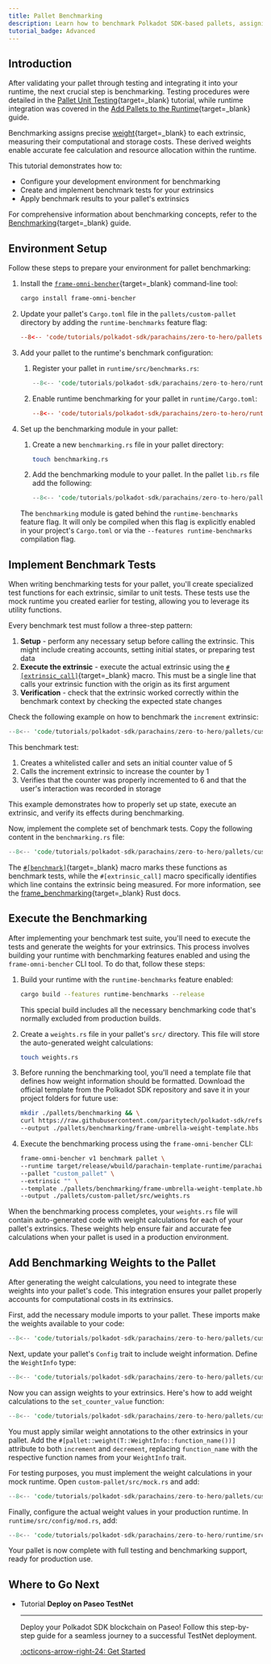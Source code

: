 ```yaml
---
title: Pallet Benchmarking
description: Learn how to benchmark Polkadot SDK-based pallets, assigning precise weights to extrinsics for accurate fee calculation and runtime optimization.
tutorial_badge: Advanced
---
```


## Introduction

After validating your pallet through testing and integrating it into your runtime, the next crucial step is benchmarking. Testing procedures were detailed in the [Pallet Unit Testing](/tutorials/polkadot-sdk/parachains/zero-to-hero/pallet-unit-testing/){target=\_blank} tutorial, while runtime integration was covered in the [Add Pallets to the Runtime](/tutorials/polkadot-sdk/parachains/zero-to-hero/add-pallets-to-runtime/){target=\_blank} guide.

Benchmarking assigns precise [weight](/polkadot-protocol/glossary/#weight){target=\_blank} to each extrinsic, 
measuring their computational and storage costs. These derived weights enable accurate fee calculation and resource 
allocation within the runtime.

This tutorial demonstrates how to:

- Configure your development environment for benchmarking
- Create and implement benchmark tests for your extrinsics
- Apply benchmark results to your pallet's extrinsics

For comprehensive information about benchmarking concepts, refer to the [Benchmarking](/develop/parachains/testing/benchmarking/){target=\_blank} guide.

## Environment Setup

Follow these steps to prepare your environment for pallet benchmarking:

1. Install the [`frame-omni-bencher`](https://crates.io/crates/frame-omni-bencher){target=\_blank} command-line tool:
    
    ```bash
    cargo install frame-omni-bencher
    ```

2. Update your pallet's `Cargo.toml` file in the `pallets/custom-pallet` directory by adding the `runtime-benchmarks` feature flag:
    ```toml hl_lines="4" title="Cargo.toml"
    --8<-- 'code/tutorials/polkadot-sdk/parachains/zero-to-hero/pallets/custom-pallet/Cargo.toml:15'
    ```

3. Add your pallet to the runtime's benchmark configuration:
    1.  Register your pallet in `runtime/src/benchmarks.rs`:
        ```rust hl_lines="11" title="benchmarks.rs"
        --8<-- 'code/tutorials/polkadot-sdk/parachains/zero-to-hero/runtime/src/benchmarks.rs:26:37'
        ```

    2. Enable runtime benchmarking for your pallet in `runtime/Cargo.toml`:
        ```toml hl_lines="6" title="Cargo.toml"
        --8<-- 'code/tutorials/polkadot-sdk/parachains/zero-to-hero/runtime/Cargo.toml:48:54'
        ```

4. Set up the benchmarking module in your pallet:
    1. Create a new `benchmarking.rs` file in your pallet directory:
        ```bash
        touch benchmarking.rs
        ```

    2. Add the benchmarking module to your pallet. In the pallet `lib.rs` file add the following:
        ```rust hl_lines="9-10" title="lib.rs"
        --8<-- 'code/tutorials/polkadot-sdk/parachains/zero-to-hero/pallets/custom-pallet/src/lib.rs:21:32'
        ```

    The `benchmarking` module is gated behind the `runtime-benchmarks` feature flag. It will only be compiled when this flag is explicitly enabled in your project's `Cargo.toml` or via the `--features runtime-benchmarks` compilation flag.

## Implement Benchmark Tests

When writing benchmarking tests for your pallet, you'll create specialized test functions for each extrinsic, similar to unit tests. These tests use the mock runtime you created earlier for testing, allowing you to leverage its utility functions.

Every benchmark test must follow a three-step pattern:

1. **Setup** - perform any necessary setup before calling the extrinsic. This might include creating accounts, setting initial states, or preparing test data
2. **Execute the extrinsic** - execute the actual extrinsic using the [`#[extrinsic_call]`](https://paritytech.github.io/polkadot-sdk/master/frame_benchmarking/v2/attr.extrinsic_call.html){target=\_blank} macro. This must be a single line that calls your extrinsic function with the origin as its first argument
3. **Verification** - check that the extrinsic worked correctly within the benchmark context by checking the expected state changes

Check the following example on how to benchmark the `increment` extrinsic:

```rust
--8<-- 'code/tutorials/polkadot-sdk/parachains/zero-to-hero/pallets/custom-pallet/src/benchmarking.rs:41:55'
```

This benchmark test:

1. Creates a whitelisted caller and sets an initial counter value of 5
2. Calls the increment extrinsic to increase the counter by 1
3. Verifies that the counter was properly incremented to 6 and that the user's interaction was recorded in storage

This example demonstrates how to properly set up state, execute an extrinsic, and verify its effects during benchmarking.

Now, implement the complete set of benchmark tests. Copy the following content in the `benchmarking.rs` file:

```rust title="benchmarking.rs"
--8<-- 'code/tutorials/polkadot-sdk/parachains/zero-to-hero/pallets/custom-pallet/src/benchmarking.rs:20'
```

The [`#[benchmark]`](https://paritytech.github.io/polkadot-sdk/master/frame_benchmarking/v2/attr.benchmark.html){target=\_blank} macro marks these functions as benchmark tests, while the `#[extrinsic_call]` macro specifically identifies which line contains the extrinsic being measured. For more information, see the [frame_benchmarking](https://paritytech.github.io/polkadot-sdk/master/frame_benchmarking/v2/index.html){target=\_blank} Rust docs.

## Execute the Benchmarking

After implementing your benchmark test suite, you'll need to execute the tests and generate the weights for your extrinsics. This process involves building your runtime with benchmarking features enabled and using the `frame-omni-bencher` CLI tool. To do that, follow these steps:

1. Build your runtime with the `runtime-benchmarks` feature enabled:

    ```bash
    cargo build --features runtime-benchmarks --release
    ```

    This special build includes all the necessary benchmarking code that's normally excluded from production builds.

2. Create a `weights.rs` file in your pallet's `src/` directory. This file will store the auto-generated weight calculations:

    ```bash
    touch weights.rs
    ```

3. Before running the benchmarking tool, you'll need a template file that defines how weight information should be formatted. Download the official template from the Polkadot SDK repository and save it in your project folders for future use:

    ```bash
    mkdir ./pallets/benchmarking && \
    curl https://raw.githubusercontent.com/paritytech/polkadot-sdk/refs/heads/stable2412/substrate/.maintain/frame-umbrella-weight-template.hbs \
    --output ./pallets/benchmarking/frame-umbrella-weight-template.hbs
    ```

4. Execute the benchmarking process using the `frame-omni-bencher` CLI:

    ```bash
    frame-omni-bencher v1 benchmark pallet \
    --runtime target/release/wbuild/parachain-template-runtime/parachain_template_runtime.compact.compressed.wasm \
    --pallet "custom_pallet" \
    --extrinsic "" \
    --template ./pallets/benchmarking/frame-umbrella-weight-template.hbs \
    --output ./pallets/custom-pallet/src/weights.rs
    ```

When the benchmarking process completes, your `weights.rs` file will contain auto-generated code with weight calculations for each of your pallet's extrinsics. These weights help ensure fair and accurate fee calculations when your pallet is used in a production environment.

## Add Benchmarking Weights to the Pallet

After generating the weight calculations, you need to integrate these weights into your pallet's code. This integration ensures your pallet properly accounts for computational costs in its extrinsics.

First, add the necessary module imports to your pallet. These imports make the weights available to your code:

```rust hl_lines="4-5" title="lib.rs"
--8<-- 'code/tutorials/polkadot-sdk/parachains/zero-to-hero/pallets/custom-pallet/src/lib.rs:30:34'
```

Next, update your pallet's `Config` trait to include weight information. Define the `WeightInfo` type:

```rust hl_lines="10-11" title="lib.rs"
--8<-- 'code/tutorials/polkadot-sdk/parachains/zero-to-hero/pallets/custom-pallet/src/lib.rs:45:57'
```

Now you can assign weights to your extrinsics. Here's how to add weight calculations to the `set_counter_value` function:

```rust hl_lines="2" title="lib.rs"
--8<-- 'code/tutorials/polkadot-sdk/parachains/zero-to-hero/pallets/custom-pallet/src/lib.rs:115:132'
```

You must apply similar weight annotations to the other extrinsics in your pallet. Add the `#[pallet::weight(T::WeightInfo::function_name())]` attribute to both `increment` and `decrement`, replacing `function_name` with the respective function names from your `WeightInfo` trait.

For testing purposes, you must implement the weight calculations in your mock runtime. Open `custom-pallet/src/mock.rs` and add:

```rust hl_lines="4" title="mock.rs"
--8<-- 'code/tutorials/polkadot-sdk/parachains/zero-to-hero/pallets/custom-pallet/src/mock.rs:60:64'
```

Finally, configure the actual weight values in your production runtime. In `runtime/src/config/mod.rs`, add:

```rust hl_lines="5" title="mod.rs"
--8<-- 'code/tutorials/polkadot-sdk/parachains/zero-to-hero/runtime/src/configs/mod.rs:333:338'
```

Your pallet is now complete with full testing and benchmarking support, ready for production use.

## Where to Go Next

<div class="grid cards" markdown>

-   <span class="badge tutorial">Tutorial</span> __Deploy on Paseo TestNet__

    ---

    Deploy your Polkadot SDK blockchain on Paseo! Follow this step-by-step guide for a seamless journey to a successful TestNet deployment.

    [:octicons-arrow-right-24: Get Started](/tutorials/polkadot-sdk/parachains/zero-to-hero/deploy-to-testnet/)

</div>